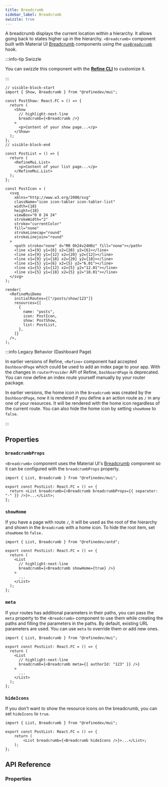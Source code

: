 ```yaml
---
title: Breadcrumb
sidebar_label: Breadcrumb
swizzle: true
---
```


A breadcrumb displays the current location within a hierarchy. It allows going back to states higher up in the hierarchy. `<Breadcrumb>` component built with Material UI [Breadcrumb][mui-breadcrumb] components using the [`useBreadcrumb`](/docs/core/hooks/utilities/use-breadcrumb) hook.

:::info-tip Swizzle

You can swizzle this component with the [**Refine CLI**](/docs/packages/list-of-packages) to customize it.

:::

```tsx live url=http://localhost:3000/posts/show/123 previewHeight=280px disableScroll
// visible-block-start
import { Show, Breadcrumb } from "@refinedev/mui";

const PostShow: React.FC = () => {
  return (
    <Show
      // highlight-next-line
      breadcrumb={<Breadcrumb />}
    >
      <p>Content of your show page...</p>
    </Show>
  );
};
// visible-block-end

const PostList = () => {
  return (
    <RefineMui.List>
      <p>Content of your list page...</p>
    </RefineMui.List>
  );
};

const PostIcon = (
  <svg
    xmlns="http://www.w3.org/2000/svg"
    className="icon icon-tabler icon-tabler-list"
    width={18}
    height={18}
    viewBox="0 0 24 24"
    strokeWidth="2"
    stroke="currentColor"
    fill="none"
    strokeLinecap="round"
    strokeLinejoin="round"
  >
    <path stroke="none" d="M0 0h24v24H0z" fill="none"></path>
    <line x1={9} y1={6} x2={20} y2={6}></line>
    <line x1={9} y1={12} x2={20} y2={12}></line>
    <line x1={9} y1={18} x2={20} y2={18}></line>
    <line x1={5} y1={6} x2={5} y2="6.01"></line>
    <line x1={5} y1={12} x2={5} y2="12.01"></line>
    <line x1={5} y1={18} x2={5} y2="18.01"></line>
  </svg>
);

render(
  <RefineMuiDemo
    initialRoutes={["/posts/show/123"]}
    resources={[
      {
        name: "posts",
        icon: PostIcon,
        show: PostShow,
        list: PostList,
      },
    ]}
  />,
);
```

:::info Legacy Behavior (Dashboard Page)

In earlier versions of Refine, `<Refine>` component had accepted `DashboardPage` which could be used to add an index page to your app. With the changes in `routerProvider` API of Refine, `DashboardPage` is deprecated. You can now define an index route yourself manually by your router package.

In earlier versions, the home icon in the `Breadcrumb` was created by the `DashboardPage`, now it is rendered if you define a an action route as `/` in any one of your resources. It will be rendered with the home icon regardless of the current route. You can also hide the home icon by setting `showHome` to `false`.

:::

## Properties

### `breadcrumbProps`

`<Breadcrumb>` component uses the Material UI's [Breadcrumb][mui-breadcrumb] component so it can be configured with the `breadcrumbProps` property.

```tsx
import { List, Breadcrumb } from "@refinedev/mui";

export const PostList: React.FC = () => {
  return <List breadcrumb={<Breadcrumb breadcrumbProps={{ separator: "-" }} />}>...</List>;
};
```

### `showHome`

If you have a page with route `/`, it will be used as the root of the hierarchy and shown in the `Breadcrumb` with a home icon. To hide the root item, set `showHome` to `false.`

```tsx
import { List, Breadcrumb } from "@refinedev/antd";

export const PostList: React.FC = () => {
  return (
    <List
      // highlight-next-line
      breadcrumb={<Breadcrumb showHome={true} />}
    >
      ...
    </List>
  );
};
```

### `meta`

If your routes has additional parameters in their paths, you can pass the `meta` property to the `<Breadcrumb>` component to use them while creating the paths and filling the parameters in the paths. By default, existing URL parameters are used. You can use `meta` to override them or add new ones.

```tsx
import { List, Breadcrumb } from "@refinedev/mui";

export const PostList: React.FC = () => {
  return (
    <List
      // highlight-next-line
      breadcrumb={<Breadcrumb meta={{ authorId: "123" }} />}
    >
      ...
    </List>
  );
};
```

### `hideIcons`

If you don't want to show the resource icons on the breadcrumb, you can set `hideIcons` to `true`.

```tsx
import { List, Breadcrumb } from "@refinedev/mui";

export const PostList: React.FC = () => {
    return (
        <List breadcrumb={<Breadcrumb hideIcons />}>...</List>;
    );
};
```

## API Reference

### Properties

<PropsTable module="@refinedev/mui/Breadcrumb"
breadcrumbProps-type="[BreadcrumbProps](https://mui.com/material-ui/react-breadcrumbs/#main-content)"
breadcrumbProps-description="Passes properties for [`<Breadcrumb>`](https://mui.com/material-ui/react-breadcrumbs/#api)"
/>

[mui-breadcrumb]: https://mui.com/material-ui/react-breadcrumbs/#main-content
